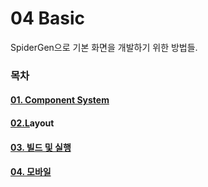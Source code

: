 # 04  Basic

SpiderGen으로 기본 화면을 개발하기 위한 방법들.

### 목차

#### [01. Component System](<../Guide for SpiderGen/04  Basic/01  Component System.md>)

#### [02.L](./#id-02.-layout)ayout

#### [03. 빌드 및 실행](<../Guide for SpiderGen/04  Basic/03 Container 를 사용한 컴포넌트 배치.md>)

#### [04. 모바일](<../Guide for SpiderGen/04  Basic/04  대량의 데이터 처리.md>)
